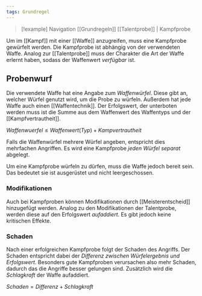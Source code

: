 ```yaml
---
tags: Grundregel
---
```

> [!example] Navigation 
>  [[Grundregeln]]
>  [[Talentprobe]] | Kampfprobe

Um im [[Kampf]] mit einer [[Waffe]] anzugreifen, muss eine Kampfprobe gewürfelt werden. Die Kampfprobe ist abhängig von der verwendeten Waffe. Analog zur [[Talentprobe]] muss der Charakter die Art der Waffe erlernt haben, sodass der Waffenwert *verfügbar* ist.


## Probenwurf
Die verwendete Waffe hat eine Angabe zum *Waffenwürfel*. Diese gibt an, welcher Würfel genutzt wird, um die Probe zu würfeln. Außerdem hat jede Waffe auch einen [[Waffentechnik]]. Der Erfolgswert, der unterboten werden muss ist die Summe aus dem Waffenwert des Waffentyps und der [[Kampfvertrautheit]].

$Waffenwuerfel \leq Waffenwert(Typ) + Kampvertrautheit$

Falls die Waffenwürfel mehrere Würfel angeben, entspricht dies mehrfachen Angriffen. Es wird eine Kampfprobe *jeden Würfel separat* abgelegt.

Um eine Kampfprobe würfeln zu dürfen, muss die Waffe jedoch bereit sein. Das bedeutet sie ist ausgerüstet und nicht leergeschossen.

### Modifikationen
Auch bei Kampfproben können Modifikationen durch [[Meisterentscheid]] hinzugefügt werden. Analog zu den Modifikationen der Talentprobe, werden diese auf den Erfolgswert *aufaddiert*. 
Es gibt jedoch keine kritischen Effekte.

### Schaden
Nach einer erfolgreichen Kampfprobe folgt der Schaden des Angriffs. Der Schaden entspricht dabei der *Differenz zwischen Würfelergebnis und Erfolgswert*. Besonders gute Kampfproben verursachen also mehr Schaden, dadurch das die Angriffe besser gelungen sind. Zusätzlich wird die *Schlagkraft* der Waffe aufaddiert.

$Schaden = Differenz + Schlagkraft$